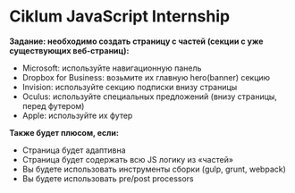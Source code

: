 # Ciklum JavaScript Internship 

**Задание: необходимо создать страницу с частей (секции с уже существующих веб-страниц):**
* Microsoft: используйте навигационную панель
* Dropbox for Business: возьмите их главную hero(banner) секцию
* Invision: используйте секцию подписки внизу страницы
* Oculus: используйте специальных предложений (внизу страницы, перед футером)
* Apple: используйте их футер

**Также будет плюсом, если:** 
* Страница будет адаптивна
* Страница будет содержать всю JS логику из «частей»
* Вы будете использовать инструменты сборки (gulp, grunt, webpack)
* Вы будете использовать pre/post processors
